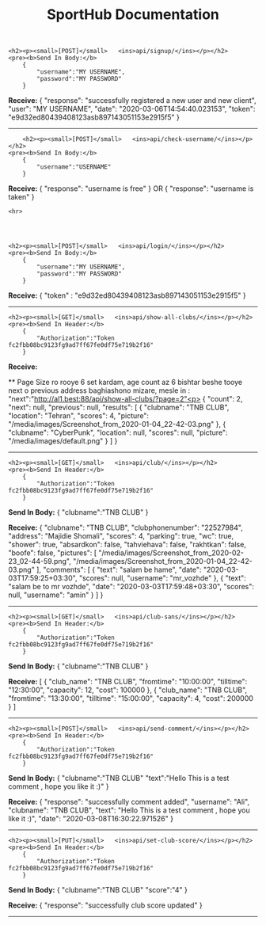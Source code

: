 <html>

<head>
    <link rel="stylesheet" type="text/css" href="/static/main.css">
</head>
<body>
    <h1 style="text-align:center">SportHub Documentation</h1>
    <br>



    <h2><p><small>[POST]</small>   <ins>api/signup/</ins></p></h2>
    <pre><b>Send In Body:</b>
        {
            "username":"MY USERNAME",
            "password":"MY PASSWORD"
        }

<b>Receive:</b>
        {
            "response": "successfully registered a new user and new client",
            "user": "MY USERNAME",
            "date": "2020-03-06T14:54:40.023153",
            "token": "e9d32ed80439408123asb897143051153e2915f5"
        }
    </pre>
    <hr>




        <h2><p><small>[POST]</small>   <ins>api/check-username/</ins></p></h2>
    <pre><b>Send In Body:</b>
        {
            "username":"USERNAME"
        }

<b>Receive:</b>
        {
            "response": "username is free"
        }
        OR
        {
            "response": "username is taken"
        }
    </pre>

    <hr>




    <h2><p><small>[POST]</small>   <ins>api/login/</ins></p></h2>
    <pre><b>Send In Body:</b>
        {
            "username":"MY USERNAME",
            "password":"MY PASSWORD"
        }

<b>Receive:</b>
        {
            "token" : "e9d32ed80439408123asb897143051153e2915f5"
        }
    </pre>
    <hr>




    <h2><p><small>[GET]</small>   <ins>api/show-all-clubs/</ins></p></h2>
    <pre><b>Send In Header:</b>
        {
            "Authorization":"Token fc2fbb08bc9123fg9ad7ff67fe0df75e719b2f16"
        }

<b>Receive:</b>
        <p>** Page Size ro rooye 6 set kardam, age count az 6 bishtar beshe tooye next o previous address 
baghiashono mizare, mesle in : "next":"http://al1.best:88/api/show-all-clubs/?page=2"<p>
        {
            "count": 2,
            "next": null,
            "previous": null,
            "results": [
                {
                    "clubname": "TNB CLUB",
                    "location": "Tehran",
                    "scores": 4,
                    "picture": "/media/images/Screenshot_from_2020-01-04_22-42-03.png"
                },
                {
                    "clubname": "CyberPunk",
                    "location": null,
                    "scores": null,
                    "picture": "/media/images/default.png"
                }
            ]
        }
    </pre>
    <hr>




    <h2><p><small>[GET]</small>   <ins>api/club/</ins></p></h2>
    <pre><b>Send In Header:</b>
        {
            "Authorization":"Token fc2fbb08bc9123fg9ad7ff67fe0df75e719b2f16"
        }

<b>Send In Body:</b>
        {
            "clubname":"TNB CLUB"
        }

<b>Receive:</b>
        {
            "clubname": "TNB CLUB",
            "clubphonenumber": "22527984",
            "address": "Majidie Shomali",
            "scores": 4,
            "parking": true,
            "wc": true,
            "shower": true,
            "absardkon": false,
            "tahviehava": false,
            "rakhtkan": false,
            "boofe": false,
            "pictures": [
                "/media/images/Screenshot_from_2020-02-23_02-44-59.png",
                "/media/images/Screenshot_from_2020-01-04_22-42-03.png"
            ],
            "comments": [
                {
                    "text": "salam be hame",
                    "date": "2020-03-03T17:59:25+03:30",
                    "scores": null,
                    "username": "mr_vozhde"
                },
                {
                    "text": "salam be to mr vozhde",
                    "date": "2020-03-03T17:59:48+03:30",
                    "scores": null,
                    "username": "amin"
                }
            ]
        }
    </pre>
    <hr>


    <h2><p><small>[GET]</small>   <ins>api/club-sans/</ins></p></h2>
    <pre><b>Send In Header:</b>
        {
            "Authorization":"Token fc2fbb08bc9123fg9ad7ff67fe0df75e719b2f16"
        }

<b>Send In Body:</b>
        {
            "clubname":"TNB CLUB"
        }

<b>Receive:</b>
        [
            {
                "club_name": "TNB CLUB",
                "fromtime": "10:00:00",
                "tilltime": "12:30:00",
                "capacity": 12,
                "cost": 100000
            },
            {
                "club_name": "TNB CLUB",
                "fromtime": "13:30:00",
                "tilltime": "15:00:00",
                "capacity": 4,
                "cost": 200000
            }
        ]
    </pre>
    <hr>



    <h2><p><small>[POST]</small>   <ins>api/send-comment/</ins></p></h2>
    <pre><b>Send In Header:</b>
        {
            "Authorization":"Token fc2fbb08bc9123fg9ad7ff67fe0df75e719b2f16"
        }

<b>Send In Body:</b>
        {
            "clubname":"TNB CLUB"
            "text":"Hello This is a test comment , hope you like it :)"
        }

<b>Receive:</b>
        {
            "response": "successfully comment added",
            "username": "Ali",
            "clubname": "TNB CLUB",
            "text": "Hello This is a test comment , hope you like it :)",
            "date": "2020-03-08T16:30:22.971526"
        }
    </pre>
    <hr>





    <h2><p><small>[PUT]</small>   <ins>api/set-club-score/</ins></p></h2>
    <pre><b>Send In Header:</b>
        {
            "Authorization":"Token fc2fbb08bc9123fg9ad7ff67fe0df75e719b2f16"
        }

<b>Send In Body:</b>
        {
            "clubname":"TNB CLUB"
            "score":"4"
        }

<b>Receive:</b>
        {
            "response": "successfully club score updated"
        }
    </pre>
    <hr>
</body>
</html>
